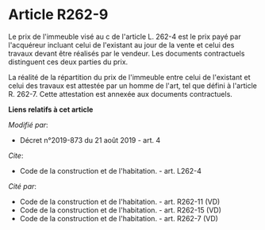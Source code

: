 # Article R262-9

Le prix de l'immeuble visé au c de l'article L. 262-4 est le prix payé par l'acquéreur incluant celui de l'existant au jour
de la vente et celui des travaux devant être réalisés par le vendeur. Les documents contractuels distinguent ces deux parties
du prix. 

La réalité de la répartition du prix de l'immeuble entre celui de l'existant et celui des travaux est attestée par un homme
de l'art, tel que défini à l'article R. 262-7. Cette attestation est annexée aux documents contractuels.

**Liens relatifs à cet article**

_Modifié par_:

  - Décret n°2019-873 du 21 août 2019 - art. 4

_Cite_:

  - Code de la construction et de l'habitation. - art. L262-4

_Cité par_:

  - Code de la construction et de l'habitation. - art. R262-11 (VD)
  - Code de la construction et de l'habitation. - art. R262-15 (VD)
  - Code de la construction et de l'habitation. - art. R262-7 (VD)
